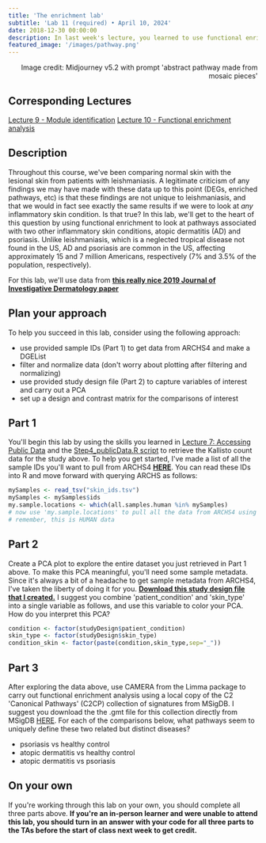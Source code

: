 ```yaml
---
title: 'The enrichment lab'
subtitle: 'Lab 11 (required) • April 10, 2024'
date: 2018-12-30 00:00:00
description: In last week's lecture, you learned to use functional enrichment tools like GO and GSEA to identify themes in your RNA-seq data.  In this lab, we'll put these important skills to the test!
featured_image: '/images/pathway.png'
---
```


<div style="text-align: right"> Image credit: Midjourney v5.2 with prompt 'abstract pathway made from mosaic pieces' </div>

## Corresponding Lectures

[Lecture 9 - Module identification](https://diytranscriptomics.com/project/lecture-09)
[Lecture 10 - Functional enrichment analysis](https://diytranscriptomics.com/project/lecture-10)

## Description

Throughout this course, we've been comparing normal skin with the lesional skin from patients with leishmaniasis.  A legitimate criticism of any findings we may have made with these data up to this point (DEGs, enriched pathways, etc) is that these findings are not unique to leishmaniasis, and that we would in fact see exactly the same results if we were to look at *any* inflammatory skin condition.  Is that true?  In this lab, we'll get to the heart of this question by using functional enrichment to look at pathways associated with two other inflammatory skin conditions, atopic dermatitis (AD) and psoriasis.  Unlike leishmaniasis, which is a neglected tropical disease not found in the US, AD and psoriasis are common in the US, affecting approximately 15 and 7 million Americans, respectively (7% and 3.5% of the population, respectively).

For this lab, we'll use data from **[this really nice 2019 Journal of Investigative Dermatology paper](https://doi.org/10.1016/j.jid.2018.12.018)**


## Plan your approach

To help you succeed in this lab, consider using the following approach:

* use provided sample IDs (Part 1) to get data from ARCHS4 and make a DGEList
* filter and normalize data (don't worry about plotting after filtering and normalizing)
* use provided study design file (Part 2) to capture variables of interest and carry out a PCA
* set up a design and contrast matrix for the comparisons of interest


## Part 1

You'll begin this lab by using the skills you learned in [Lecture 7: Accessing Public Data](https://diytranscriptomics.com/project/lecture-07) and the [Step4_publicData.R script](https://diytranscriptomics.com/scripts) to retrieve the Kallisto count data for the study above.  To help you get started, I've made a list of all the sample IDs you'll want to pull from ARCHS4 **[HERE](https://DIYtranscriptomics.github.io/Data/files/skin_ids.tsv)**.  You can read these IDs into R and move forward with querying ARCHS as follows:

```r
mySamples <- read_tsv("skin_ids.tsv")
mySamples <- mySamples$ids
my.sample.locations <- which(all.samples.human %in% mySamples)
# now use 'my.sample.locations' to pull all the data from ARCHS4 using the Step 7 script
# remember, this is HUMAN data

```

## Part 2

Create a PCA plot to explore the entire dataset you just retrieved in Part 1 above.  To make this PCA meaningful, you'll need some sample metadata.  Since it's always a bit of a headache to get sample metadata from ARCHS4, I've taken the liberty of doing it for you.  **[Download this study design file that I created.](https://DIYtranscriptomics.github.io/Data/files/studydesign_lab11.txt)**  I suggest you combine 'patient_condition' and 'skin_type' into a single variable as follows, and use this variable to color your PCA.  How do you interpret this PCA?

```r
condition <- factor(studyDesign$patient_condition)
skin_type <- factor(studyDesign$skin_type)
condition_skin <- factor(paste(condition,skin_type,sep="_"))

```

## Part 3

After exploring the data above, use CAMERA from the Limma package to carry out functional enrichment analysis using a local copy of the C2 'Canonical Pathways' (C2CP) collection of signatures from MSigDB.  I suggest you download the the .gmt file for this collection directly from MSigDB [HERE](https://www.gsea-msigdb.org/gsea/msigdb/download_file.jsp?filePath=/msigdb/release/2023.2.Hs/c2.cgp.v2023.2.Hs.symbols.gmt).  For each of the comparisons below, what pathways seem to uniquely define these two related but distinct diseases?

* psoriasis vs healthy control
* atopic dermatitis vs healthy control
* atopic dermatitis vs psoriasis

## On your own

If you're working through this lab on your own, you should complete all three parts above. **If you're an in-person learner and were unable to attend this lab, you should turn in an answer with your code for all three parts to the TAs before the start of class next week to get credit.**
